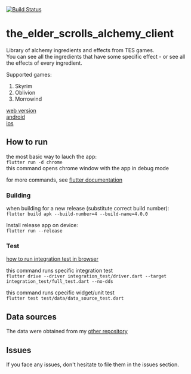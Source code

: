 <a href="https://github.com/gennadyterekhov/the_elder_scrolls_alchemy_client/actions">
    <img src="https://github.com/gennadyterekhov/the_elder_scrolls_alchemy_client/workflows/test-ci/badge.svg" alt="Build Status">
</a>

# the_elder_scrolls_alchemy_client

Library of alchemy ingredients and effects from TES games.  
You can see all the ingredients that have some specific effect - or see all the effects of every ingredient.  

Supported games:  
1. Skyrim
2. Oblivion
3. Morrowind


[web version](https://the-elder-scrolls-alchemy.website.yandexcloud.net/#/)  
[android](https://github.com/gennadyterekhov/the_elder_scrolls_alchemy_client/tree/main/public/android)  
[ios](https://github.com/gennadyterekhov/the_elder_scrolls_alchemy_client/tree/main/public/ios)  

## How to run

the most basic way to lauch the app:  
`flutter run -d chrome`  
this command opens chrome window with the app in debug mode  

for more commands, see [flutter documentation](https://docs.flutter.dev/get-started/test-drive?tab=terminal)  

### Building

when building for a new release (substitute correct build number):  
`flutter build apk --build-number=4 --build-name=4.0.0`
  

Install release app on device:  
`flutter run --release`

### Test  

[how to run integration test in browser](https://docs.flutter.dev/testing/integration-tests#running-in-a-browser)

this command runs specific integration test  
`flutter drive --driver integration_test/driver.dart --target integration_test/full_test.dart --no-dds`  

this command runs cpecific widget/unit test  
`flutter test test/data/data_source_test.dart`  



 
## Data sources 

The data were obtained from my [other repository](https://github.com/gennadyterekhov/skyrim_alchemy)  

## Issues

If you face any issues, don't hesitate to file them in the issues section.  